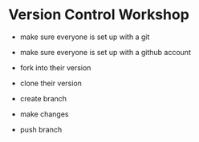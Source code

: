 # Version Control Workshop

 - make sure everyone is set up with a git
 - make sure everyone is set up with a github account

 - fork into their version

 - clone their version
 - create branch
 - make changes
 - push branch


 
